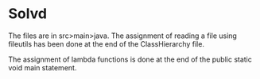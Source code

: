 # Solvd
The files are in src>main>java.
The assignment of reading a file using fileutils has been done at the end of the ClassHierarchy file.

The assignment of lambda functions is done at the end of the public static void main statement.
